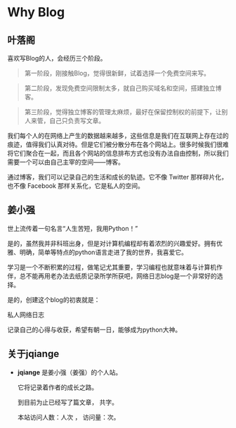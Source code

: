 # Why Blog

## 叶落阁

喜欢写Blog的人，会经历三个阶段。

>第一阶段，刚接触Blog，觉得很新鲜，试着选择一个免费空间来写。

>第二阶段，发现免费空间限制太多，就自己购买域名和空间，搭建独立博客。

>第三阶段，觉得独立博客的管理太麻烦，最好在保留控制权的前提下，让别人来管，自己只负责写文章。

我们每个人的在网络上产生的数据越来越多，这些信息是我们在互联网上存在过的痕迹，值得我们认真对待。但是它们被分散分布在各个网站上。很多时候我们很难将它们聚合在一起，而且各个网站的信息排布方式也没有办法自由控制，所以我们需要一个可以由自己主宰的空间——博客。

通过博客，我们可以记录自己的生活和成长的轨迹。它不像 Twitter 那样碎片化，也不像 Facebook 那样关系化，它是私人的空间。

## 姜小强

世上流传着一句名言“人生苦短，我用Python！”

是的，虽然我并非科班出身，但是对计算机编程却有着浓烈的兴趣爱好。拥有优雅、明确，简单等特点的python语言走进了我的世界，我喜爱它。

学习是一个不断积累的过程，做笔记尤其重要，学习编程也就意味着与计算机作伴，总不能再用老办法去纸质记录所学所获吧，网络日志blog是一个非常好的选择。

是的，创建这个blog的初衷就是：

私人网络日志

记录自己的心得与收获，希望有朝一日，能够成为python大神。

## 关于jqiange

- **jqiange** 是姜小强（姜强）的个人站。

  它将记录着作者的成长之路。

  到目前为止已经写了<code class="article_number"></code>篇文章， 共<code class="site_word_count"></code>字。

  本站访问人数：<code class="site_uv"></code>人次 ， 访问量：<code class="site_pv"></code>次。
  
  

